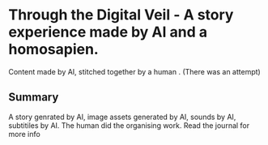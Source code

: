 # Through the Digital Veil - A story experience made by AI and a homosapien.
Content made by AI, stitched together by a human . (There was an attempt)


## Summary
A story genrated by AI, image assets generated by AI, sounds by AI, subtitiles by AI. The human did the organising work.
Read the journal for more info





